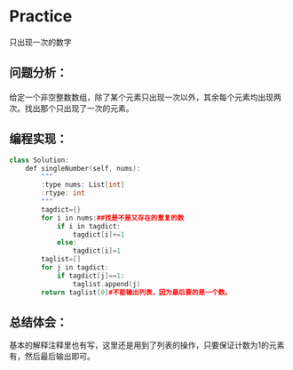 # Practice
只出现一次的数字
## 问题分析：
#### 
给定一个非空整数数组，除了某个元素只出现一次以外，其余每个元素均出现两次。找出那个只出现了一次的元素。
## 编程实现：
```C++
class Solution:
    def singleNumber(self, nums):
        """
        :type nums: List[int]
        :rtype: int
        """
        tagdict={}
        for i in nums:##找是不是又存在的重复的数
            if i in tagdict:
                tagdict[i]+=1
            else:
                tagdict[i]=1
        taglist=[]
        for j in tagdict:
            if tagdict[j]==1:
                taglist.append(j)
        return taglist[0]#不能输出列表，因为最后要的是一个数。
```
## 总结体会：
基本的解释注释里也有写，这里还是用到了列表的操作，只要保证计数为1的元素有，然后最后输出即可。